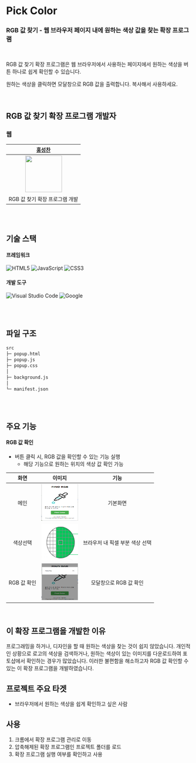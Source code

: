 # Pick Color

### **RGB 값 찾기** - 웹 브라우저 페이지 내에 원하는 색상 값을 찾는 확장 프로그램

<br/>

RGB 값 찾기 확장 프로그램은 웹 브라우저에서 사용하는 페이지에서 원하는 색상을 버튼 하나로 쉽게 확인할 수 있습니다.   

원하는 색상을 클릭하면 모달창으로 RGB 값을 출력합니다. 복사해서 사용하세요.   

<br/>

## RGB 값 찾기 확장 프로그램 개발자

### 웹
| [홍성찬](https://github.com/Hschan2) |
| :---: |
| <img src="https://avatars.githubusercontent.com/u/39434913?v=4" width="100" height="100"> |
| RGB 값 찾기 확장 프로그램 개발 |

<br/>
<br/>

## 기술 스택

#### 프레임워크
![HTML5](https://img.shields.io/badge/html5-%23E34F26.svg?style=for-the-badge&logo=html5&logoColor=white)
![JavaScript](https://img.shields.io/badge/javascript-%23323330.svg?style=for-the-badge&logo=javascript&logoColor=%23F7DF1E)
![CSS3](https://img.shields.io/badge/css3-%231572B6.svg?style=for-the-badge&logo=css3&logoColor=white)

#### 개발 도구
![Visual Studio Code](https://img.shields.io/badge/Visual%20Studio%20Code-0078d7.svg?style=for-the-badge&logo=visual-studio-code&logoColor=white)
![Google](https://img.shields.io/badge/google-4285F4?style=for-the-badge&logo=google&logoColor=white)

<br/>
<br/>

## 파일 구조
```
src
├─ popup.html
├─ popup.js
├─ popup.css
│
├─ background.js
│
└─ manifest.json
```

<br/>
<br/>

## 주요 기능

#### RGB 값 확인
* 버튼 클릭 시, RGB 값을 확인할 수 있는 기능 실행
    * 해당 기능으로 원하는 위치의 색상 값 확인 가능   

| 화면 | 이미지 | 기능 |
| :---: | :---: | :---: |
| 메인 | <img src="https://github.com/Hschan2/EverythingAboutJava/blob/master/Just-Make-Something/pickColor/main.PNG?raw=true" width="100" height="100"> | 기본화면 |
| 색상선택 | <img src="https://github.com/Hschan2/EverythingAboutJava/blob/master/Just-Make-Something/pickColor/pick.PNG?raw=true" width="100" height="100"> | 브라우저 내 픽셀 부분 색상 선택 |
| RGB 값 확인 | <img src="https://github.com/Hschan2/EverythingAboutJava/blob/master/Just-Make-Something/pickColor/check.PNG?raw=true" width="100" height="100"> | 모달창으로 RGB 값 확인 |

<br />

## 이 확장 프로그램을 개발한 이유
프로그래밍을 하거나, 디자인을 할 때 원하는 색상을 찾는 것이 쉽지 않았습니다. 개인적인 상황으로 로고의 색상을 검색하거나, 원하는 색상이 있는 이미지를 다운로드하여 포토샵에서 확인하는 경우가 많았습니다. 이러한 불편함을 해소하고자 RGB 값 확인할 수 있는 이 확장 프로그램을 개발하였습니다.   

## 프로젝트 주요 타겟
* 브라우저에서 원하는 색상을 쉽게 확인하고 싶은 사람

## 사용
1. 크롬에서 확장 프로그램 관리로 이동   
2. 압축해제된 확장 프로그램인 프로젝트 폴더를 로드   
3. 확장 프로그램 실행 여부를 확인하고 사용   
